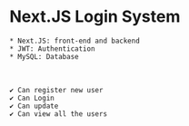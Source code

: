 # Next.JS Login System

    * Next.JS: front-end and backend
    * JWT: Authentication
    * MySQL: Database

<br />

    ✔️ Can register new user
    ✔️ Can Login
    ✔️ Can update
    ✔️ Can view all the users
